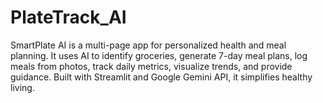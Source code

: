 # PlateTrack_AI
SmartPlate AI is a multi-page app for personalized health and meal planning. It uses AI to identify groceries, generate 7-day meal plans, log meals from photos, track daily metrics, visualize trends, and provide guidance. Built with Streamlit and Google Gemini API, it simplifies healthy living.
